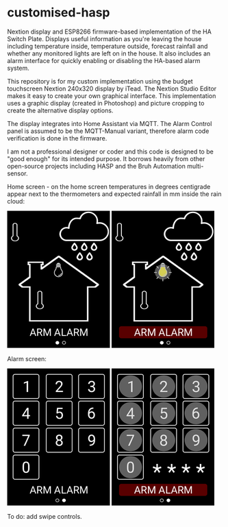 # customised-hasp
Nextion display and ESP8266 firmware-based implementation of the HA Switch Plate. Displays useful information as you're leaving the house including temperature inside, temperature outside, forecast rainfall and whether any monitored lights are left on in the house. It also includes an alarm interface for quickly enabling or disabling the HA-based alarm system.

 

This repository is for my custom implementation using the budget touchscreen Nextion 240x320 display by iTead. The Nextion Studio Editor makes it easy to create your own graphical interface. This implementation uses a graphic display (created in Photoshop) and picture cropping to create the alternative display options.

 

The display integrates into Home Assistant via MQTT. The Alarm Control panel is assumed to be the MQTT-Manual variant, therefore alarm code verification is done in the firmware.

 

I am not a professional designer or coder and this code is designed to be "good enough" for its intended purpose. It borrows heavily from other open-source projects including HASP and the Bruh Automation multi-sensor.

Home screen - on the home screen temperatures in degrees centigrade appear next to the thermometers and expected rainfall in mm inside the rain cloud:

![home](./graphics/Home_240x320.png)
![home_pressed](./graphics/Home-press_240x320.png)


Alarm screen:

![alarm](./graphics/Alarm_240x320.png)
![alarm_pressed](./graphics/Alarm-press_240x320.png)

To do: add swipe controls.
